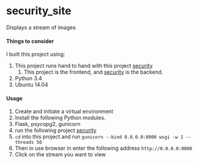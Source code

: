 # security_site
Displays a stream of images

#### Things to consider
I built this project using:
  1. This project runs hand to hand with this project [security](https://github.com/mkhabelaj/security)
     1. This project is the frontend, and [security](https://github.com/mkhabelaj/security) is the backend.
  1. Python 3.4 
  1. Ubuntu 14.04
  
#### Usage 
1. Create and initiate a virtual environment
1. Install the following Python modules.
 1. Flask, psycopg2, gunicorn
1. run the following project [security](https://github.com/mkhabelaj/security)
1. ```cd``` into this project and run ```gunicorn --bind 0.0.0.0:8000 wsgi -w 1 --threads 50```
1. Then in use browser in enter the following address ```http://0.0.0.0:8000```
1. Click on the stream you want to view
